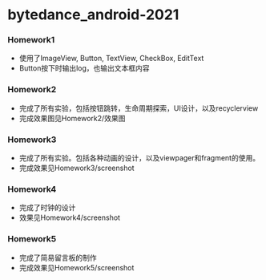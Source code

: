# bytedance_android-2021

### Homework1

+ 使用了ImageView, Button, TextView, CheckBox, EditText
+ Button按下时输出log，也输出文本框内容

### Homework2

+ 完成了所有实验，包括按钮跳转，生命周期探索，UI设计，以及recyclerview
+ 完成效果图见Homework2/效果图

### Homework3

+ 完成了所有实验。包括各种动画的设计，以及viewpager和fragment的使用。
+ 完成效果见Homework3/screenshot

### Homework4

+ 完成了时钟的设计
+ 效果见Homework4/screenshot

### Homework5

+ 完成了简易留言板的制作
+ 完成效果见Homework5/screenshot